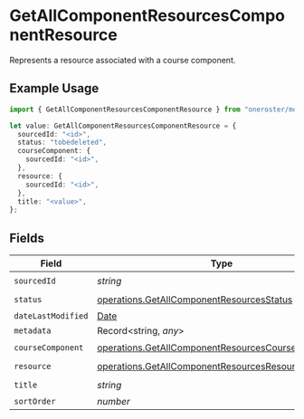 # GetAllComponentResourcesComponentResource

Represents a resource associated with a course component.

## Example Usage

```typescript
import { GetAllComponentResourcesComponentResource } from "oneroster/models/operations";

let value: GetAllComponentResourcesComponentResource = {
  sourcedId: "<id>",
  status: "tobedeleted",
  courseComponent: {
    sourcedId: "<id>",
  },
  resource: {
    sourcedId: "<id>",
  },
  title: "<value>",
};
```

## Fields

| Field                                                                                                                    | Type                                                                                                                     | Required                                                                                                                 | Description                                                                                                              |
| ------------------------------------------------------------------------------------------------------------------------ | ------------------------------------------------------------------------------------------------------------------------ | ------------------------------------------------------------------------------------------------------------------------ | ------------------------------------------------------------------------------------------------------------------------ |
| `sourcedId`                                                                                                              | *string*                                                                                                                 | :heavy_check_mark:                                                                                                       | N/A                                                                                                                      |
| `status`                                                                                                                 | [operations.GetAllComponentResourcesStatus](../../models/operations/getallcomponentresourcesstatus.md)                   | :heavy_check_mark:                                                                                                       | N/A                                                                                                                      |
| `dateLastModified`                                                                                                       | [Date](https://developer.mozilla.org/en-US/docs/Web/JavaScript/Reference/Global_Objects/Date)                            | :heavy_minus_sign:                                                                                                       | N/A                                                                                                                      |
| `metadata`                                                                                                               | Record<string, *any*>                                                                                                    | :heavy_minus_sign:                                                                                                       | N/A                                                                                                                      |
| `courseComponent`                                                                                                        | [operations.GetAllComponentResourcesCourseComponent](../../models/operations/getallcomponentresourcescoursecomponent.md) | :heavy_check_mark:                                                                                                       | N/A                                                                                                                      |
| `resource`                                                                                                               | [operations.GetAllComponentResourcesResource](../../models/operations/getallcomponentresourcesresource.md)               | :heavy_check_mark:                                                                                                       | N/A                                                                                                                      |
| `title`                                                                                                                  | *string*                                                                                                                 | :heavy_check_mark:                                                                                                       | N/A                                                                                                                      |
| `sortOrder`                                                                                                              | *number*                                                                                                                 | :heavy_minus_sign:                                                                                                       | N/A                                                                                                                      |